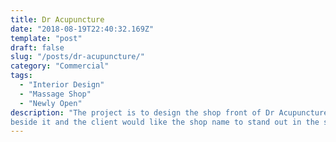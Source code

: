 ```yaml
---
title: Dr Acupuncture
date: "2018-08-19T22:40:32.169Z"
template: "post"
draft: false
slug: "/posts/dr-acupuncture/"
category: "Commercial"
tags:
  - "Interior Design"
  - "Massage Shop"
  - "Newly Open"
description: "The project is to design the shop front of Dr Acupuncture located on the Henry Street, Dublin City Center. The old shop sign was blocked by the ice cream shop
beside it and the client would like the shop name to stand out in the street ..."
---
```


